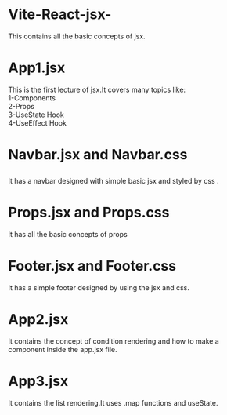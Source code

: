 # Vite-React-jsx-
This contains all the basic concepts of jsx.
<h1>App1.jsx</h1>
This is the first lecture of jsx.It covers many topics like:
<br>
1-Components
<br>
2-Props
<br>
3-UseState Hook
<br>
4-UseEffect Hook
<br>
<h1>
  
Navbar.jsx and Navbar.css
</h1>
It has a navbar designed with simple basic jsx and styled by css .
<br>
<h1>Props.jsx and Props.css</h1>
It has all the basic concepts of props
<br>
<h1>Footer.jsx and Footer.css</h1>
It has a simple footer designed by using the jsx and css.
<h1>App2.jsx</h1>
It contains the concept of condition rendering and how to make a component inside the app.jsx file.
<h1>App3.jsx</h1>
It contains the list rendering.It uses .map functions and useState.
